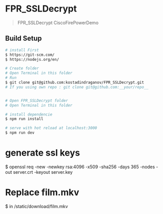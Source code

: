 # FPR_SSLDecrypt

> FPR_SSLDecrypt CiscoFirePowerDemo

## Build Setup

``` bash
# install First
$ https://git-scm.com/
$ https://nodejs.org/en/

# Create folder
# Open Terminal in this folder
# Run
$ git clone git@github.com:kostadindraganov/FPR_SSLDecrypt.git
# If you using own repo : git clone git@github.com:__your/repo__


# Open FPR_SSLDecrypt folder
# Open Terminal in this folder

# install dependencie
$ npm run install

# serve with hot reload at localhost:3000
$ npm run dev

```



# generate ssl keys
$ openssl req -new -newkey rsa:4096 -x509 -sha256 -days 365 -nodes -out server.crt -keyout server.key



# Replace film.mkv
$ in /static/download/film.mkv
```
